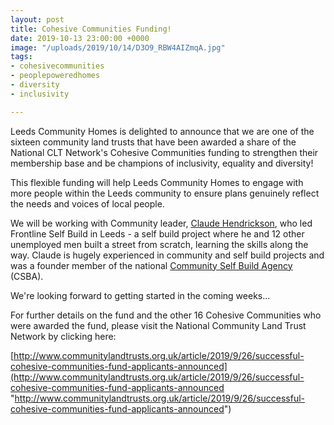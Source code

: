 ```yaml
---
layout: post
title: Cohesive Communities Funding!
date: 2019-10-13 23:00:00 +0000
image: "/uploads/2019/10/14/D3O9_RBW4AIZmqA.jpg"
tags:
- cohesivecommunities
- peoplepoweredhomes
- diversity
- inclusivity

---
```

Leeds Community Homes is delighted to announce that we are one of the sixteen community land trusts that have been awarded a share of the National CLT Network's Cohesive Communities funding to strengthen their membership base and be champions of inclusivity, equality and diversity!

This flexible funding will help Leeds Community Homes to engage with more people within the Leeds community to ensure plans genuinely reflect the needs and voices of local people.

We will be working with Community leader, [Claude Hendrickson](), who led Frontline Self Build in Leeds - a self build project where he and 12 other unemployed men built a street from scratch, learning the skills along the way. Claude is hugely experienced in community and self build projects and was a founder member of the national [Community Self Build Agency](https://www.communityselfbuildagency.org.uk/) (CSBA).

We're looking forward to getting started in the coming weeks...

For further details on the fund and the other 16 Cohesive Communities who were awarded the fund, please visit the National Community Land Trust Network by clicking here:

[http://www.communitylandtrusts.org.uk/article/2019/9/26/successful-cohesive-communities-fund-applicants-announced](http://www.communitylandtrusts.org.uk/article/2019/9/26/successful-cohesive-communities-fund-applicants-announced "http://www.communitylandtrusts.org.uk/article/2019/9/26/successful-cohesive-communities-fund-applicants-announced")